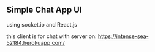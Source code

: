 ## Simple Chat App UI 

using socket.io and React.js

this client is for chat with server on: https://intense-sea-52184.herokuapp.com/ 